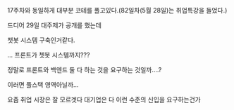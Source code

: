 17주차와 동일하게 대부분 코테를 풀고있다.(82일차(5월 28일)는 취업특강을 들었다.)

드디어 29일 대주제가 공개를 했는데

챗봇 시스템 구축인거같다.

... 프론트가 쳇봇 시스템까지???

정말로 프론트와 백엔드 둘 다 하는 것을 요구하는 것일까....?

이러면 풀스택 영역아닐까...

요즘 취업 시장은 잘 모르겟다 대기업은 다 이런 수준의 신입을 요구하는건가
